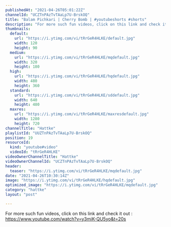 ```yaml
---
publishedAt: "2021-04-26T05:01:22Z"
channelId: "UCZTnPAzTvTAaLp7U-BrskOQ"
title: "Balam Pichkari | Cherry Bomb | #youtubeshorts #shorts"
description: "For more such fun videos, click on this link and check it out : https://www.youtube.com/watch?v=y3miK-QU5yo&t=20s"
thumbnails:
  default:
    url: "https://i.ytimg.com/vi/tRrGeR4HLKE/default.jpg"
    width: 120
    height: 90
  medium:
    url: "https://i.ytimg.com/vi/tRrGeR4HLKE/mqdefault.jpg"
    width: 320
    height: 180
  high:
    url: "https://i.ytimg.com/vi/tRrGeR4HLKE/hqdefault.jpg"
    width: 480
    height: 360
  standard:
    url: "https://i.ytimg.com/vi/tRrGeR4HLKE/sddefault.jpg"
    width: 640
    height: 480
  maxres:
    url: "https://i.ytimg.com/vi/tRrGeR4HLKE/maxresdefault.jpg"
    width: 1280
    height: 720
channelTitle: "Hattke"
playlistId: "UUZTnPAzTvTAaLp7U-BrskOQ"
position: 19
resourceId:
  kind: "youtube#video"
  videoId: "tRrGeR4HLKE"
videoOwnerChannelTitle: "Hattke"
videoOwnerChannelId: "UCZTnPAzTvTAaLp7U-BrskOQ"
header:
  teaser: "https://i.ytimg.com/vi/tRrGeR4HLKE/mqdefault.jpg"
date: "2021-04-26T10:30:14Z"
image: "https://i.ytimg.com/vi/tRrGeR4HLKE/hqdefault.jpg"
optimized_image: "https://i.ytimg.com/vi/tRrGeR4HLKE/mqdefault.jpg"
category: "hattke"
layout: "post"

---
```

For more such fun videos, click on this link and check it out : https://www.youtube.com/watch?v=y3miK-QU5yo&t=20s